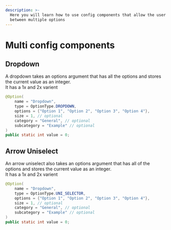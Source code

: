 ```yaml
---
description: >-
  Here you will learn how to use config components that allow the user to select
  between multiple options
---
```


# Multi config components

## Dropdown

A dropdown takes an options argument that has all the options and stores the current value as an integer.\
It has a 1x and 2x varient

```java
@Option(
    name = "Dropdown",
    type = OptionType.DROPDOWN,
    options = {"Option 1", "Option 2", "Option 3", "Option 4"},
    size = 1, // optional
    category = "General", // optional
    subcategory = "Example" // optional
)
public static int value = 0;
```

## Arrow Uniselect

An arrow uniselect also takes an options argument that has all of the options and stores the current value as an integer.\
It has a 1x and 2x varient

```java
@Option(
    name = "Dropdown",
    type = OptionType.UNI_SELECTOR,
    options = {"Option 1", "Option 2", "Option 3", "Option 4"},
    size = 1, // optional
    category = "General", // optional
    subcategory = "Example" // optional
)
public static int value = 0;
```
